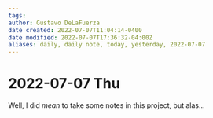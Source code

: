 ```yaml
---
tags: 
author: Gustavo DeLaFuerza
date created: 2022-07-07T11:04:14-0400
date modified: 2022-07-07T17:36:32-04:00Z
aliases: daily, daily note, today, yesterday, 2022-07-07
---
```


# 2022-07-07 Thu

Well, I did *mean* to take some notes in this project, but alas…
